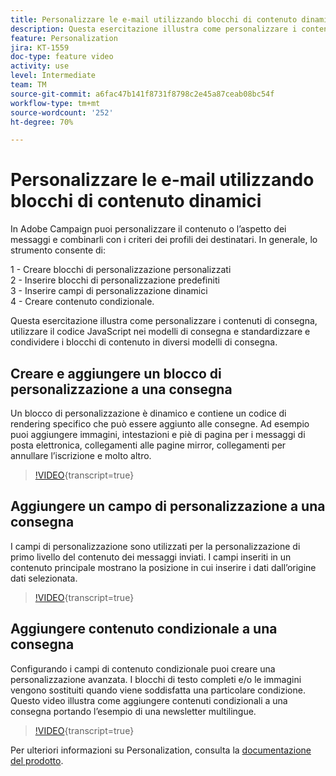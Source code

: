 ```yaml
---
title: Personalizzare le e-mail utilizzando blocchi di contenuto dinamici
description: Questa esercitazione illustra come personalizzare i contenuti di consegna, utilizzare il codice JavaScript nei modelli di consegna e standardizzare e condividere i blocchi di contenuto in diversi modelli di consegna.
feature: Personalization
jira: KT-1559
doc-type: feature video
activity: use
level: Intermediate
team: TM
source-git-commit: a6fac47b141f8731f8798c2e45a87ceab08bc54f
workflow-type: tm+mt
source-wordcount: '252'
ht-degree: 70%

---
```



# Personalizzare le e-mail utilizzando blocchi di contenuto dinamici

In Adobe Campaign puoi personalizzare il contenuto o l’aspetto dei messaggi e combinarli con i criteri dei profili dei destinatari. In generale, lo strumento consente di:

1 - Creare blocchi di personalizzazione personalizzati\
2 - Inserire blocchi di personalizzazione predefiniti\
3 - Inserire campi di personalizzazione dinamici\
4 - Creare contenuto condizionale.

Questa esercitazione illustra come personalizzare i contenuti di consegna, utilizzare il codice JavaScript nei modelli di consegna e standardizzare e condividere i blocchi di contenuto in diversi modelli di consegna.

## Creare e aggiungere un blocco di personalizzazione a una consegna

Un blocco di personalizzazione è dinamico e contiene un codice di rendering specifico che può essere aggiunto alle consegne. Ad esempio puoi aggiungere immagini, intestazioni e piè di pagina per i messaggi di posta elettronica, collegamenti alle pagine mirror, collegamenti per annullare l’iscrizione e molto altro.

>[!VIDEO](https://video.tv.adobe.com/v/24924?quality=12&learn=on){transcript=true}

## Aggiungere un campo di personalizzazione a una consegna

I campi di personalizzazione sono utilizzati per la personalizzazione di primo livello del contenuto dei messaggi inviati. I campi inseriti in un contenuto principale mostrano la posizione in cui inserire i dati dall’origine dati selezionata.

>[!VIDEO](https://video.tv.adobe.com/v/24925?quality=12&learn=on){transcript=true}

## Aggiungere contenuto condizionale a una consegna

Configurando i campi di contenuto condizionale puoi creare una personalizzazione avanzata. I blocchi di testo completi e/o le immagini vengono sostituiti quando viene soddisfatta una particolare condizione. Questo video illustra come aggiungere contenuti condizionali a una consegna portando l’esempio di una newsletter multilingue.

>[!VIDEO](https://video.tv.adobe.com/v/24926?quality=12&learn=on){transcript=true}

Per ulteriori informazioni su Personalization, consulta la [documentazione del prodotto](https://experienceleague.adobe.com/docs/campaign-classic/using/sending-messages/personalizing-deliveries/about-personalization.html?lang=it).
